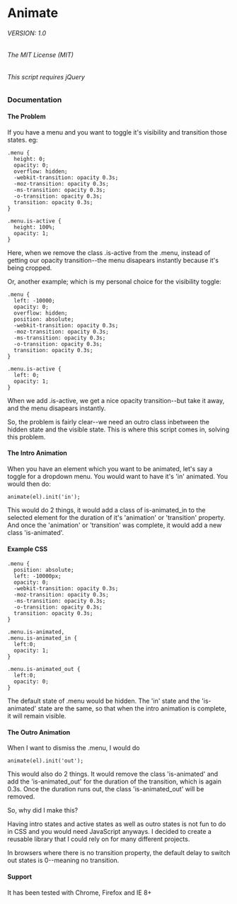 # Animate
###### VERSION: 1.0

###### The MIT License (MIT)

###### This script requires jQuery

### Documentation

#### The Problem

If you have a menu and you want to toggle it's visibility and transition those states.
eg:

    .menu {
      height: 0;
      opacity: 0;
      overflow: hidden;
      -webkit-transition: opacity 0.3s;
      -moz-transition: opacity 0.3s;
      -ms-transition: opacity 0.3s;
      -o-transition: opacity 0.3s;
      transition: opacity 0.3s;
    }

    .menu.is-active {
      height: 100%;
      opacity: 1;
    }

Here, when we remove the class .is-active from the .menu, instead of getting our opacity transition--the menu disapears instantly because it's being cropped.

Or, another example; which is my personal choice for the visibility toggle:

    .menu {
      left: -10000;
      opacity: 0;
      overflow: hidden;
      position: absolute;
      -webkit-transition: opacity 0.3s;
      -moz-transition: opacity 0.3s;
      -ms-transition: opacity 0.3s;
      -o-transition: opacity 0.3s;
      transition: opacity 0.3s;
    }

    .menu.is-active {
      left: 0;
      opacity: 1;
    }

When we add .is-active, we get a nice opacity transition--but take it away, and the menu disapears instantly.

So, the problem is fairly clear--we need an outro class inbetween the hidden state and the visible state. This is where this script comes in, solving this problem.

#### The Intro Animation

When you have an element which you want to be animated, let's say a toggle for a dropdown menu.
You would want to have it's 'in' animated. You would then do:

    animate(el).init('in');

This would do 2 things, it would add a class of is-animated_in to the selected element for the
duration of it's 'animation' or 'transition' property. And once the 'animation' or 'transition' was
complete, it would add a new class 'is-animated'.

#### Example CSS

    .menu {
      position: absolute;
      left: -10000px;
      opacity: 0;
      -webkit-transition: opacity 0.3s;
      -moz-transition: opacity 0.3s;
      -ms-transition: opacity 0.3s;
      -o-transition: opacity 0.3s;
      transition: opacity 0.3s;
    }

    .menu.is-animated,
    .menu.is-animated_in {
      left:0;
      opacity: 1;
    }

    .menu.is-animated_out {
      left:0;
      opacity: 0;
    }

The default state of .menu would be hidden. The 'in' state and the 'is-animated' state are the same,
so that when the intro animation is complete, it will remain visible.

#### The Outro Animation

When I want to dismiss the .menu, I would do

    animate(el).init('out');

This would also do 2 things. It would remove the class 'is-animated' and add the 'is-animated_out' for the duration of the transition, which is again 0.3s. Once the duration runs out, the class 'is-animated_out' will be removed.

So, why did I make this?

Having intro states and active states as well as outro states is not fun to do in CSS and you would need JavaScript anyways. I decided to create a reusable library that I could rely on for many different projects.

In browsers where there is no transition property, the default delay to switch out states is 0--meaning no transition.

#### Support

It has been tested with Chrome, Firefox and IE 8+